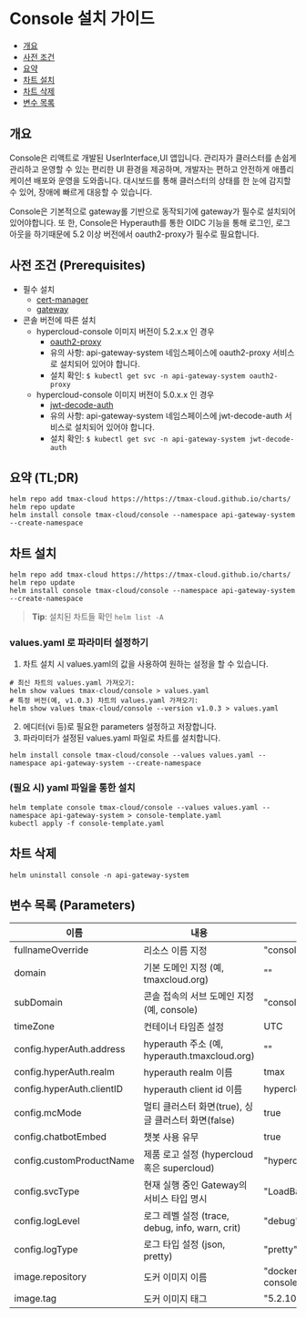 <!--- app-name: Console -->

# Console 설치 가이드 
- [개요](#개요)
- [사전 조건](#사전-조건-(Prerequisites))
- [요약](#요약-(TL;DR))
- [차트 설치](#차트-설치)
- [차트 삭제](#차트-삭제)
- [변수 목록](#변수-목록-(Parameters))

## 개요
Console은 리액트로 개발된 UserInterface,UI 앱입니다. 
관리자가 클러스터를 손쉽게 관리하고 운영할 수 있는 편리한 UI 환경을 제공하며, 개발자는 편하고 안전하게 애플리케이션 배포와 운영을 도와줍니다. 
대시보드를 통해 클러스터의 상태를 한 눈에 감지할 수 있어, 장애에 빠르게 대응할 수 있습니다. 

Console은 기본적으로 gateway롤 기반으로 동작되기에 gateway가 필수로 설치되어 있어야합니다. 
또 한, Console은 Hyperauth를 통한 OIDC 기능을 통해 로그인, 로그아웃을
하기때문에 5.2 이상 버전에서 oauth2-proxy가 필수로 필요합니다. 

## 사전 조건 (Prerequisites)
- 필수 설치
  - [cert-manager](https://github.com/tmax-cloud/charts/tree/main/charts/cert-manager)
  - [gateway](https://github.com/tmax-cloud/charts/tree/main/charts/gateway)
- 콘솔 버전에 따른 설치 
  - hypercloud-console 이미지 버전이 5.2.x.x 인 경우 
    - [oauth2-proxy](https://github.com/tmax-cloud/charts/tree/main/charts/oauth2-proxy)
    - 유의 사항: api-gateway-system 네임스페이스에 oauth2-proxy 서비스로 설치되어 있어야 합니다. 
    - 설치 확인: `$ kubectl get svc -n api-gateway-system oauth2-proxy`
  - hypercloud-console 이미지 버전이 5.0.x.x 인 경우 
    - [jwt-decode-auth](https://github.com/tmax-cloud/charts/tree/main/charts/jwt-decode-auth) 
    - 유의 사항: api-gateway-system 네임스페이스에 jwt-decode-auth 서비스로 설치되어 있어야 합니다.
    - 설치 확인: `$ kubectl get svc -n api-gateway-system jwt-decode-auth`

## 요약 (TL;DR)
```shell
helm repo add tmax-cloud https://https://tmax-cloud.github.io/charts/
helm repo update
helm install console tmax-cloud/console --namespace api-gateway-system --create-namespace
```

## 차트 설치 
```shell
helm repo add tmax-cloud https://https://tmax-cloud.github.io/charts/
helm repo update
helm install console tmax-cloud/console --namespace api-gateway-system --create-namespace
```
> **Tip**: 설치된 차트들 확인 `helm list -A`
### values.yaml 로 파라미터 설정하기
1. 차트 설치 시 values.yaml의 값을 사용하여 원하는 설정을 할 수 있습니다.
```shell
# 최신 차트의 values.yaml 가져오기: 
helm show values tmax-cloud/console > values.yaml
# 특정 버전(예, v1.0.3) 차트의 values.yaml 가져오기: 
helm show values tmax-cloud/console --version v1.0.3 > values.yaml
```
2. 에디터(vi 등)로 필요한 parameters 설정하고 저장합니다. 
3. 파라미터가 설정된 values.yaml 파일로 차트를 설치합니다.
```shell
helm install console tmax-cloud/console --values values.yaml --namespace api-gateway-system --create-namespace
```

### (필요 시) yaml 파일을 통한 설치 
```shell
helm template console tmax-cloud/console --values values.yaml --namespace api-gateway-system > console-template.yaml
kubectl apply -f console-template.yaml
```

## 차트 삭제 
```shell
helm uninstall console -n api-gateway-system
```

## 변수 목록 (Parameters)

| 이름                        | 내용                                        | 기본값                                        |
|---------------------------|-------------------------------------------|--------------------------------------------|
| fullnameOverride          | 리소스 이름 지정                                 | "console"                                  |
| domain                    | 기본 도메인 지정 (예, tmaxcloud.org)              | ""                                         |
| subDomain                 | 콘솔 접속의 서브 도메인 지정 (예, console)             | "console"                                  |
| timeZone                  | 컨테이너 타임존 설정                               | UTC                                        |
| config.hyperAuth.address  | hyperauth 주소 (예, hyperauth.tmaxcloud.org) | ""                                         |
| config.hyperAuth.realm    | hyperauth realm 이름                        | tmax                                       |
| config.hyperAuth.clientID | hyperauth client id 이름                    | hypercloud5                                |
| config.mcMode             | 멀티 클러스터 화면(true), 싱글 클러스터 화면(false)       | true                                       |
| config.chatbotEmbed       | 챗봇 사용 유무                                  | true                                       |
| config.customProductName  | 제품 로고 설정 (hypercloud 혹은 supercloud)       | "hypercloud"                               |
| config.svcType            | 현재 실행 중인 Gateway의 서비스 타입 명시               | "LoadBalancer"                             |
| config.logLevel           | 로그 레벨 설정 (trace, debug, info, warn, crit) | "debug"                                    |
| config.logType            | 로그 타입 설정 (json, pretty)                   | "pretty"                                   |
| image.repository          | 도커 이미지 이름                                 | "docker.io/tmaxcloudck/hypercloud-console" |
| image.tag                 | 도커 이미지 태그                                 | "5.2.10.0"                                 |
